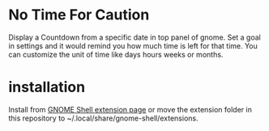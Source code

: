 # No Time For Caution
Display a Countdown from a specific date in top panel of gnome. Set a goal in settings and it would remind you how much time is left for that time. You can customize the unit of time like days hours weeks or months.

# installation
Install from [GNOME Shell extension page](https://extensions.gnome.org/extension/7845/no-time-for-caution/) or move the extension folder in this repository to ~/.local/share/gnome-shell/extensions.

